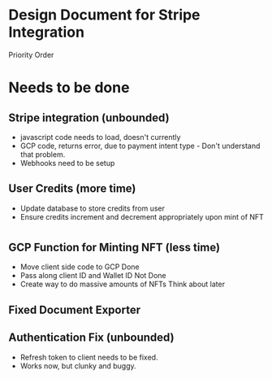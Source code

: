 # Design Document for Stripe Integration

Priority Order

# Needs to be done
## Stripe integration (unbounded)
- javascript code needs to load, doesn't currently
- GCP code, returns error, due to payment intent type - Don't understand that problem.
- Webhooks need to be setup

## User Credits (more time)
- Update database to store credits from user
- Ensure credits increment and decrement appropriately upon mint of NFT
# 

## GCP Function for Minting NFT (less time)
- Move client side code to GCP Done
- Pass along client ID and Wallet ID Not Done
- Create way to do massive amounts of NFTs Think about later

## Fixed Document Exporter
## Authentication Fix (unbounded)
- Refresh token to client needs to be fixed.
- Works now, but clunky and buggy.